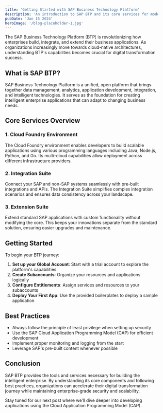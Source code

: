 ```yaml
---
title: 'Getting Started with SAP Business Technology Platform'
description: 'An introduction to SAP BTP and its core services for modern enterprise applications'
pubDate: 'Jan 15 2024'
heroImage: '/blog-placeholder-1.jpg'
---
```


The SAP Business Technology Platform (BTP) is revolutionizing how enterprises build, integrate, and extend their business applications. As organizations increasingly move towards cloud-native architectures, understanding BTP's capabilities becomes crucial for digital transformation success.

## What is SAP BTP?

SAP Business Technology Platform is a unified, open platform that brings together data management, analytics, application development, integration, and intelligent technologies. It serves as the foundation for creating intelligent enterprise applications that can adapt to changing business needs.

## Core Services Overview

### 1. Cloud Foundry Environment
The Cloud Foundry environment enables developers to build scalable applications using various programming languages including Java, Node.js, Python, and Go. Its multi-cloud capabilities allow deployment across different infrastructure providers.

### 2. Integration Suite
Connect your SAP and non-SAP systems seamlessly with pre-built integrations and APIs. The Integration Suite simplifies complex integration scenarios and ensures data consistency across your landscape.

### 3. Extension Suite
Extend standard SAP applications with custom functionality without modifying the core. This keeps your innovations separate from the standard solution, ensuring easier upgrades and maintenance.

## Getting Started

To begin your BTP journey:

1. **Set up your Global Account**: Start with a trial account to explore the platform's capabilities
2. **Create Subaccounts**: Organize your resources and applications logically
3. **Configure Entitlements**: Assign services and resources to your subaccounts
4. **Deploy Your First App**: Use the provided boilerplates to deploy a sample application

## Best Practices

- Always follow the principle of least privilege when setting up security
- Use the SAP Cloud Application Programming Model (CAP) for efficient development
- Implement proper monitoring and logging from the start
- Leverage SAP's pre-built content whenever possible

## Conclusion

SAP BTP provides the tools and services necessary for building the intelligent enterprise. By understanding its core components and following best practices, organizations can accelerate their digital transformation journey while maintaining enterprise-grade security and scalability.

Stay tuned for our next post where we'll dive deeper into developing applications using the Cloud Application Programming Model (CAP).
